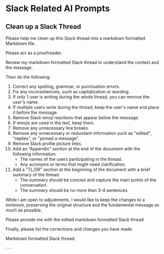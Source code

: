 # Slack Related AI Prompts


## Clean up a Slack Thread

Please help me clean up this Slack thread into a markdown formatted Markdown file.

Please act as a proofreader.

Review my markdown formatted Slack thread to understand the context and the message.

Then do the following:
1. Correct any spelling, grammar, or punctuation errors.
1. Fix any inconsistencies, such as capitalization or wording.
1. If only 1 user is writing during the whole thread, you can remove the user's name.
1. If multiple users write during the thread, keep the user's name and place it before the message.
1. Remove Slack emoji reactions that appear below the message.
1. If emojis are used in the text, keep them.
1. Remove any unnecessary line breaks.
1. Remove any unnecessary or redundant information such as "edited", "replies", or "pinned a message".
1. Remove Slack profile picture links.
1. Add an "Appendix" section at the end of the document with the following information:
    * The names of the users participating in the thread.
    * Any acronyms or terms that might need clarification.
1. Add a "TL;DR" section at the beginning of the document with a brief summary of the thread.
    * The summary should be concise and capture the main points of the conversation.
    * The summary should be no more than 3-4 sentences.

While I am open to adjustments, I would like to keep the changes to a minimum, preserving the original structure and the fundamental message as much as possible.

Please provide me with the edited markdown formatted Slack thread.

Finally, please list the corrections and changes you have made.

Markdown formatted Slack thread:

```md
...
```
